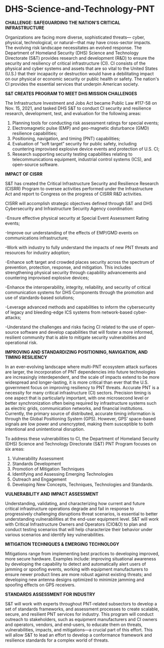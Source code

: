 # DHS-Science-and-Technology-PNT
<b>CHALLENGE: SAFEGUARDING THE NATION’S CRITICAL INFRASTRUCTURE</b>

Organizations are facing more diverse, sophisticated threats— cyber, physical, technological, or natural—that may have cross-sector impacts. The evolving risk landscape necessitates an evolved response.
The Department of Homeland Security (DHS) Science and Technology Directorate (S&T) provides research and development (R&D) to ensure the security and resiliency of critical infrastructure (CI). CI consists of the physical and cyber systems and assets that are so vital to the United States (U.S.) that their incapacity or destruction would have a debilitating impact on our physical or economic security or public health or safety. The nation's CI provides the essential services that underpin American society. 

<b>S&T CREATES PROGRAM TO MEET DHS MISSION CHALLENGES</b>

The Infrastructure Investment and Jobs Act became Public Law #117-58 on Nov. 15, 2021, and tasked DHS S&T to conduct CI security and resilience research, development, test, and evaluation for the following areas:
1.	Planning tools for conducting risk assessment ratings for special events;
2.	Electromagnetic pulse (EMP) and geo-magnetic disturbance (GMD) resilience capabilities;
3.	Positioning, navigation, and timing (PNT) capabilities;
4.	Evaluation of “soft target” security for public safety, including countering improvised explosive device events and protection of U.S. CI;
5.	Research supporting security testing capabilities relating to telecommunications equipment, industrial control systems (ICS), and open-source software.

<b>IMPACT OF CISRR</b>

S&T has created the Critical Infrastructure Security and Resilience Research (CISRR) Program to oversee activities performed under the Infrastructure Act and report to Congress on the progress of CISRR R&D activities.

CISRR will accomplish strategic objectives defined through S&T and DHS Cybersecurity and Infrastructure Security Agency coordination:

-Ensure effective physical security at Special Event Assessment Rating events;

-Improve our understanding of the effects of EMP/GMD events on communications infrastructure;

-Work with industry to fully understand the impacts of new PNT threats and resources for industry adoption;

-Enhance soft target and crowded places security across the spectrum of prevention, protection, response, and mitigation. This includes strengthening physical security through capability advancements and countering improvised explosive devices;

-Enhance the interoperability, integrity, reliability, and security of critical communication systems for DHS Components through the promotion and use of standards-based solutions;

-Leverage advanced methods and capabilities to inform the cybersecurity of legacy and bleeding-edge ICS systems from network-based cyber-attacks;

-Understand the challenges and risks facing CI related to the use of open-source software and develop capabilities that will foster a more informed, resilient community that is able to mitigate security vulnerabilities and operational risk.

<b>IMPROVING AND STANDARDIZING POSITIONING, NAVIGATION, AND TIMING RESILIENCY  </b>

In an ever-evolving landscape where multi-PNT ecosystem attack surfaces are larger, the incorporation of PNT dependencies into future technologies are increasingly interdependent, and the scale of impacts extend to be more widespread and longer-lasting, it is more critical than ever that the U.S. government focus on improving resiliency to PNT threats. Accurate PNT is a necessity for many critical infrastructure (CI) sectors. Precision timing is one aspect that is particularly important, with one microsecond level or better synchronization often being required by infrastructure systems such as electric grids, communication networks, and financial institutions. Currently, the primary source of distributed, accurate timing information is through the Global Positioning System (GPS). However, GPS’ space-based signals are low power and unencrypted, making them susceptible to both intentional and unintentional disruption. 

To address these vulnerabilities to CI, the Department of Homeland Security (DHS) Science and Technology Directorate (S&T) PNT Program focuses on six areas: 
1. Vulnerability Assessment 
2. Standards Development 
3.  Promotion of Mitigation Techniques 
4. Identifying and Assessing Emerging Technologies 
5. Outreach and Engagement 
6. Developing New Concepts, Techniques, Technologies and Standards. 

<b>VULNERABILITY AND IMPACT ASSESSMENT </b>

Understanding, validating, and characterizing how current and future critical infrastructure operations degrade and fail in response to progressively challenging disruptions threat scenarios, is essential to better understanding vulnerabilities at the end-user equipment level. S&T will work with Critical Infrastructure Owners and Operators (CIO&O) to plan and conduct testing scenarios that will help characterize their behavior under various scenarios and identify key vulnerabilities.  

<b>MITIGATION TECHNIQUES & EMERGING TECHNOLOGY </b>

Mitigations range from implementing best practices to developing improved, more secure hardware. Examples include: improving situational awareness by developing the capability to detect and automatically alert users of jamming or spoofing events, working with equipment manufacturers to ensure newer product lines are more robust against existing threats; and developing new antenna designs optimized to minimize jamming and spoofing effects on GPS receivers. 

<b>STANDARDS ASSESSMENT FOR INDUSTRY </b>

S&T will work with experts throughout PNT-related subsectors to develop a set of standards frameworks, and assessment processes to create scalable, secure, and resilient PNT services for industry. This program will conduct outreach to stakeholders, such as equipment manufacturers and CI owners and operators, vendors, and end-users, to educate them on threats, vulnerabilities, impacts, and mitigations—a crucial part of this effort. This will allow S&T to lead an effort to develop a conformance framework and resilience standards for a complex world of threats. 
